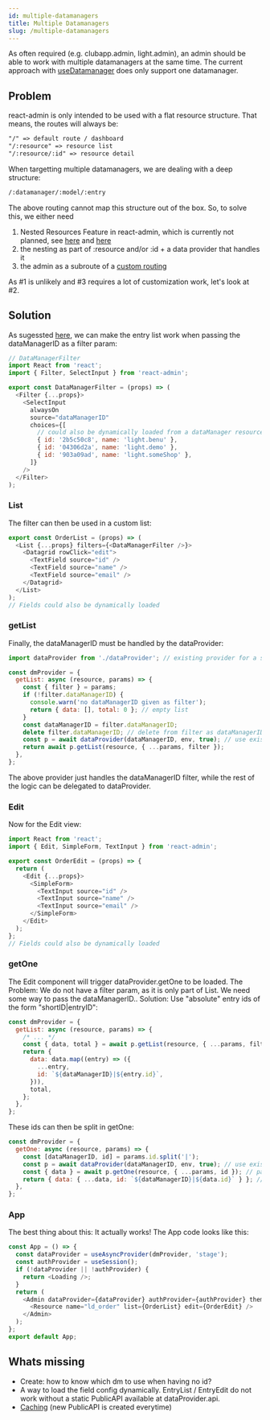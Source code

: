 ```yaml
---
id: multiple-datamanagers
title: Multiple Datamanagers
slug: /multiple-datamanagers
---
```


As often required (e.g. clubapp.admin, light.admin), an admin should be able to work with multiple datamanagers at the same time. The current approach with [useDatamanager](../hooks#usedatamanager) does only support one datamanager.

## Problem

react-admin is only intended to be used with a flat resource structure. That means, the routes will always be:

```txt
"/" => default route / dashboard
"/:resource" => resource list
"/:resource/:id" => resource detail
```

When targetting multiple datamanagers, we are dealing with a deep structure:

```sh
/:datamanager/:model/:entry
```

The above routing cannot map this structure out of the box. So, to solve this, we either need

1. Nested Resources Feature in react-admin, which is currently not planned, see [here](https://github.com/marmelab/react-admin/issues/261) and [here](https://stackoverflow.com/questions/54255057/support-for-resource-nesting)
2. the nesting as part of :resource and/or :id + a data provider that handles it
3. the admin as a subroute of a [custom routing](https://marmelab.com/react-admin/CustomApp.html)

As #1 is unlikely and #3 requires a lot of customization work, let's look at #2.

## Solution

As sugessted [here](https://github.com/marmelab/react-admin/issues/261#issuecomment-276427073), we can make the entry list work when passing the dataManagerID as a filter param:

```js
// DataManagerFilter
import React from 'react';
import { Filter, SelectInput } from 'react-admin';

export const DataManagerFilter = (props) => (
  <Filter {...props}>
    <SelectInput
      alwaysOn
      source="dataManagerID"
      choices={[
        // could also be dynamically loaded from a dataManager resource
        { id: '2b5c50c8', name: 'light.benu' },
        { id: '04306d2a', name: 'light.demo' },
        { id: '903a09ad', name: 'light.someShop' },
      ]}
    />
  </Filter>
);
```

### List

The filter can then be used in a custom list:

```js
export const OrderList = (props) => (
  <List {...props} filters={<DataManagerFilter />}>
    <Datagrid rowClick="edit">
      <TextField source="id" />
      <TextField source="name" />
      <TextField source="email" />
    </Datagrid>
  </List>
);
// Fields could also be dynamically loaded
```

### getList

Finally, the dataManagerID must be handled by the dataProvider:

```js
import dataProvider from './dataProvider'; // existing provider for a single datamanager

const dmProvider = {
  getList: async (resource, params) => {
    const { filter } = params;
    if (!filter.dataManagerID) {
      console.warn('no dataManagerID given as filter');
      return { data: [], total: 0 }; // empty list
    }
    const dataManagerID = filter.dataManagerID;
    delete filter.dataManagerID; // delete from filter as dataManagerID is not a real field
    const p = await dataProvider(dataManagerID, env, true); // use existing single datamanager provider
    return await p.getList(resource, { ...params, filter });
  },
};
```

The above provider just handles the dataManagerID filter, while the rest of the logic can be delegated to dataProvider.

### Edit

Now for the Edit view:

```js
import React from 'react';
import { Edit, SimpleForm, TextInput } from 'react-admin';

export const OrderEdit = (props) => {
  return (
    <Edit {...props}>
      <SimpleForm>
        <TextInput source="id" />
        <TextInput source="name" />
        <TextInput source="email" />
      </SimpleForm>
    </Edit>
  );
};
// Fields could also be dynamically loaded
```

### getOne

The Edit component will trigger dataProvider.getOne to be loaded. The Problem: We do not have a filter param, as it is only part of List. We need some way to pass the dataManagerID.. Solution: Use "absolute" entry ids of the form "shortID|entryID":

```js
const dmProvider = {
  getList: async (resource, params) => {
    /* ... */
    const { data, total } = await p.getList(resource, { ...params, filter });
    return {
      data: data.map((entry) => ({
        ...entry,
        id: `${dataManagerID}|${entry.id}`,
      })),
      total,
    };
  },
};
```

These ids can then be split in getOne:

```js
const dmProvider = {
  getOne: async (resource, params) => {
    const [dataManagerID, id] = params.id.split('|');
    const p = await dataProvider(dataManagerID, env, true); // use existing dataProvider
    const { data } = await p.getOne(resource, { ...params, id }); // pass only entryID
    return { data: { ...data, id: `${dataManagerID}|${data.id}` } }; // add dmID again
  },
};
```

### App

The best thing about this: It actually works! The App code looks like this:

```js
const App = () => {
  const dataProvider = useAsyncProvider(dmProvider, 'stage');
  const authProvider = useSession();
  if (!dataProvider || !authProvider) {
    return <Loading />;
  }
  return (
    <Admin dataProvider={dataProvider} authProvider={authProvider} theme={themes.light}>
      <Resource name="ld_order" list={OrderList} edit={OrderEdit} />
    </Admin>
  );
};
export default App;
```

## Whats missing

- Create: how to know which dm to use when having no id?
- A way to load the field config dynamically. EntryList / EntryEdit do not work without a static PublicAPI available at dataProvider.api.
- [Caching](./resource-caching) (new PublicAPI is created everytime)
